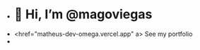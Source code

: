- <h1>👋 Hi, I’m @magoviegas</h1>  
-  <href="matheus-dev-omega.vercel.app" a> See my portfolio </a>
- 

<!---
magoviegas/magoviegas is a ✨ special ✨ repository because its `README.md` (this file) appears on your GitHub profile.
You can click the Preview link to take a look at your changes.
--->
